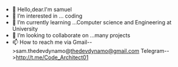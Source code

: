 - 👋 Hello,dear.I'm samuel
- 👀 I’m interested in ... coding
- 🌱 I’m currently learning ...Computer science and Engineering at University
- 💞️ I’m looking to collaborate on ...many projects
- 📫 How to reach me via Gmail-->sam.thedevdynamo@thedevdynamo@gmail.com
Telegram-->http://t.me/Code_Architect01

           

<!---
girmasamuel/girmasamuel is a ✨ special ✨ repository because its `README.md` (this file) appears on your GitHub profile.
You can click the Preview link to take a look at your changes.
--->
